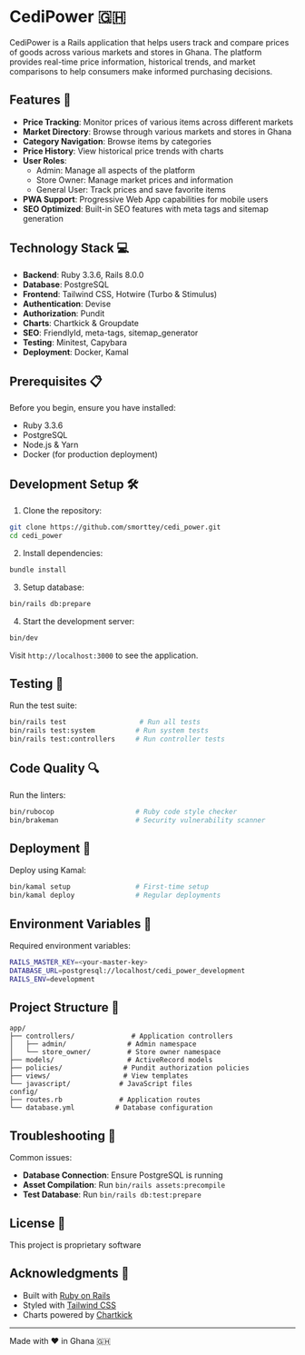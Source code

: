 # CediPower 🇬🇭

CediPower is a Rails application that helps users track and compare prices of goods across various markets and stores in Ghana. The platform provides real-time price information, historical trends, and market comparisons to help consumers make informed purchasing decisions.

## Features 🌟

- **Price Tracking**: Monitor prices of various items across different markets
- **Market Directory**: Browse through various markets and stores in Ghana
- **Category Navigation**: Browse items by categories
- **Price History**: View historical price trends with charts
- **User Roles**: 
  - Admin: Manage all aspects of the platform
  - Store Owner: Manage market prices and information
  - General User: Track prices and save favorite items
- **PWA Support**: Progressive Web App capabilities for mobile users
- **SEO Optimized**: Built-in SEO features with meta tags and sitemap generation

## Technology Stack 💻

- **Backend**: Ruby 3.3.6, Rails 8.0.0
- **Database**: PostgreSQL
- **Frontend**: Tailwind CSS, Hotwire (Turbo & Stimulus)
- **Authentication**: Devise
- **Authorization**: Pundit
- **Charts**: Chartkick & Groupdate
- **SEO**: FriendlyId, meta-tags, sitemap_generator
- **Testing**: Minitest, Capybara
- **Deployment**: Docker, Kamal

## Prerequisites 📋

Before you begin, ensure you have installed:
- Ruby 3.3.6
- PostgreSQL
- Node.js & Yarn
- Docker (for production deployment)

## Development Setup 🛠️

1. Clone the repository:

```bash
git clone https://github.com/smorttey/cedi_power.git
cd cedi_power
```

2. Install dependencies:

```bash
bundle install
```

3. Setup database:

```bash
bin/rails db:prepare
```

4. Start the development server:

```bash
bin/dev
```

Visit `http://localhost:3000` to see the application.

## Testing 🧪

Run the test suite:

```bash
bin/rails test                  # Run all tests
bin/rails test:system          # Run system tests
bin/rails test:controllers     # Run controller tests
```

## Code Quality 🔍

Run the linters:

```bash
bin/rubocop                    # Ruby code style checker
bin/brakeman                   # Security vulnerability scanner
```

## Deployment 🚀

Deploy using Kamal:

```bash
bin/kamal setup                # First-time setup
bin/kamal deploy               # Regular deployments
```

## Environment Variables 🔐

Required environment variables:

```bash
RAILS_MASTER_KEY=<your-master-key>
DATABASE_URL=postgresql://localhost/cedi_power_development
RAILS_ENV=development
```

## Project Structure 📁

```
app/
├── controllers/              # Application controllers
│   ├── admin/               # Admin namespace
│   └── store_owner/         # Store owner namespace
├── models/                  # ActiveRecord models
├── policies/               # Pundit authorization policies
├── views/                  # View templates
└── javascript/            # JavaScript files
config/
├── routes.rb              # Application routes
└── database.yml          # Database configuration
```

## Troubleshooting 🔧

Common issues:
- **Database Connection**: Ensure PostgreSQL is running
- **Asset Compilation**: Run `bin/rails assets:precompile`
- **Test Database**: Run `bin/rails db:test:prepare`

## License 📄

This project is proprietary software

## Acknowledgments 🙏

- Built with [Ruby on Rails](https://rubyonrails.org/)
- Styled with [Tailwind CSS](https://tailwindcss.com/)
- Charts powered by [Chartkick](https://chartkick.com/)

---

Made with ❤️ in Ghana 🇬🇭